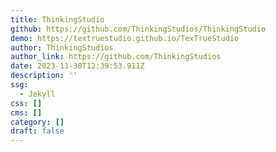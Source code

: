 ```yaml
---
title: ThinkingStudio
github: https://github.com/ThinkingStudios/ThinkingStudio
demo: https://textruestudio.github.io/TexTrueStudio
author: ThinkingStudios
author_link: https://github.com/ThinkingStudios
date: 2023-11-30T12:39:53.911Z
description: ''
ssg:
  - Jekyll
css: []
cms: []
category: []
draft: false
---
```

